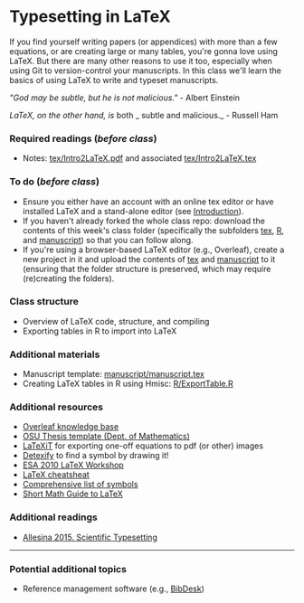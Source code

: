 # Typesetting in LaTeX
If you find yourself writing papers (or appendices) with more than a few equations, or are creating large or many tables, you're gonna love using LaTeX.  But there are many other reasons to use it too, especially when using Git to version-control your manuscripts.  In this class we'll learn the basics of using LaTeX to write and typeset manuscripts.


_"God may be subtle, but he is not malicious."_ - Albert Einstein

_LaTeX, on the other hand, is_ both _ subtle and malicious._ - Russell Ham



### Required readings (_before class_)
- Notes: [tex/Intro2LaTeX.pdf](tex/Intro2Latex.pdf) and associated [tex/Intro2LaTeX.tex](tex/Intro2Latex.tex)


### To do (_before class_)
- Ensure you either have an account with an online tex editor or have installed LaTeX and a stand-alone editor (see [Introduction](../Introduction)).
- If you haven't already forked the whole class repo: download the contents of this week's class folder (specifically the subfolders [tex](tex), [R](R), and [manuscript](manuscript)) so that you can follow along.
- If you're using a browser-based LaTeX editor (e.g., Overleaf), create a new project in it and upload the contents of [tex](tex) and [manuscript](manuscript) to it (ensuring that the folder structure is preserved, which may require (re)creating the folders).

### Class structure
- Overview of LaTeX code, structure, and compiling
- Exporting tables in R to import into LaTeX

### Additional materials
- Manuscript template: [manuscript/manuscript.tex](manuscript/manuscript.tex)
- Creating LaTeX tables in R using Hmisc: [R/ExportTable.R](R/ExportTable.R)

### Additional resources
- [Overleaf knowledge base](https://www.overleaf.com/learn/latex/Main_Page)
- [OSU Thesis template (Dept. of Mathematics)](https://math.oregonstate.edu/graduate_thesis_templates)
- [LaTeXiT](https://www.chachatelier.fr/latexit/) for exporting one-off equations to pdf (or other) images
- [Detexify](http://detexify.kirelabs.org/classify.html) to find a symbol by drawing it!
- [ESA 2010 LaTeX Workshop](reference/ESA2010-LatexWorkshopExercises.tex)
- [LaTeX cheatsheat](reference/LaTeX_Cheatsheet.pdf)
- [Comprehensive list of symbols](reference/LaTeX_full.pdf)
- [Short Math Guide to LaTeX](reference/LaTeX_short-math-guide.pdf)

### Additional readings
- [Allesina 2015. Scientific Typesetting](../../readings/pdfs/Allesina2015.pdf)

***
### Potential additional topics
- Reference management software (e.g., [BibDesk](https://bibdesk.sourceforge.io))
